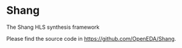 Shang
=====

The Shang HLS synthesis framework

Please find the source code in https://github.com/OpenEDA/Shang.